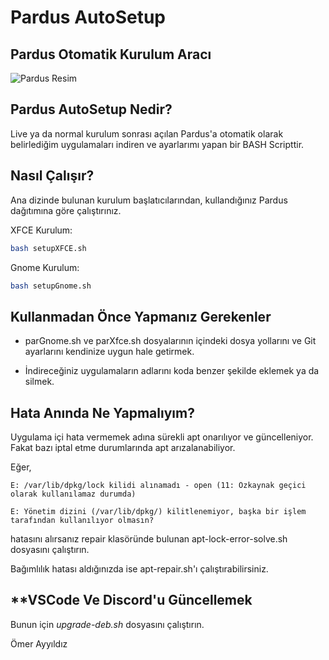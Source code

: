 # Pardus AutoSetup 
## **Pardus Otomatik Kurulum Aracı**
![Pardus Resim](https://www.ankarakreatif.com/uploads/haberler/1534682669pardus-isletim-sistemi-png.png)

## **Pardus AutoSetup Nedir?**

Live ya da normal kurulum sonrası açılan Pardus'a otomatik olarak belirlediğim uygulamaları indiren ve ayarlarımı yapan bir BASH Scripttir.

## **Nasıl Çalışır?**

 Ana dizinde bulunan kurulum başlatıcılarından, kullandığınız Pardus dağıtımına göre çalıştırınız.

 XFCE Kurulum:
 ```bash
 bash setupXFCE.sh
 ```
 Gnome Kurulum:
```bash
bash setupGnome.sh
```
## **Kullanmadan Önce Yapmanız Gerekenler**

- parGnome.sh ve parXfce.sh dosyalarının içindeki dosya yollarını ve Git ayarlarını kendinize uygun hale getirmek.

- İndireceğiniz uygulamaların adlarını koda benzer şekilde eklemek ya da silmek.

 ## **Hata Anında Ne Yapmalıyım?**
 Uygulama içi hata vermemek adına sürekli apt onarılıyor ve güncelleniyor. Fakat bazı iptal etme durumlarında apt arızalanabiliyor.

 Eğer,
 ```
E: /var/lib/dpkg/lock kilidi alınamadı - open (11: Özkaynak geçici olarak kullanılamaz durumda)

E: Yönetim dizini (/var/lib/dpkg/) kilitlenemiyor, başka bir işlem tarafından kullanılıyor olmasın?
```
hatasını alırsanız repair klasöründe bulunan apt-lock-error-solve.sh dosyasını çalıştırın.

Bağımlılık hatası aldığınızda ise apt-repair.sh'ı çalıştırabilirsiniz.

## **VSCode Ve Discord'u Güncellemek
Bunun için _upgrade-deb.sh_ dosyasını çalıştırın.

Ömer Ayyıldız